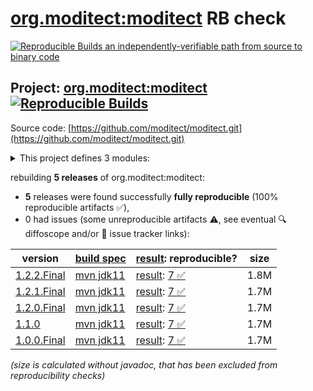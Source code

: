 [org.moditect:moditect](https://central.sonatype.com/artifact/org.moditect/moditect/versions) RB check
=======

[![Reproducible Builds](https://reproducible-builds.org/images/logos/rb.svg) an independently-verifiable path from source to binary code](https://reproducible-builds.org/)

## Project: [org.moditect:moditect](https://central.sonatype.com/artifact/org.moditect/moditect/versions) [![Reproducible Builds](https://img.shields.io/endpoint?url=https://raw.githubusercontent.com/jvm-repo-rebuild/reproducible-central/master/content/org/moditect/moditect/badge.json)](https://github.com/jvm-repo-rebuild/reproducible-central/blob/master/content/org/moditect/moditect/README.md)

Source code: [https://github.com/moditect/moditect.git](https://github.com/moditect/moditect.git)

<details><summary>This project defines 3 modules:</summary>

* [org.moditect:moditect](https://central.sonatype.com/artifact/org.moditect/moditect/overview)
* [org.moditect:moditect-maven-plugin](https://central.sonatype.com/artifact/org.moditect/moditect-maven-plugin/overview)
* [org.moditect:moditect-parent](https://central.sonatype.com/artifact/org.moditect/moditect-parent/overview)
</details>

rebuilding **5 releases** of org.moditect:moditect:
- **5** releases were found successfully **fully reproducible** (100% reproducible artifacts :white_check_mark:),
- 0 had issues (some unreproducible artifacts :warning:, see eventual :mag: diffoscope and/or :memo: issue tracker links):

| version | [build spec](/BUILDSPEC.md) | [result](https://reproducible-builds.org/docs/jvm/): reproducible? | size |
| -- | --------- | ------ | -- |
| [1.2.2.Final](https://central.sonatype.com/artifact/org.moditect/moditect/1.2.2.Final/pom) | [mvn jdk11](moditect-1.2.2.Final.buildspec) | [result](moditect-aggregator-1.2.2.Final.buildinfo): [7 :white_check_mark: ](moditect-aggregator-1.2.2.Final.buildcompare) | 1.8M |
| [1.2.1.Final](https://central.sonatype.com/artifact/org.moditect/moditect/1.2.1.Final/pom) | [mvn jdk11](moditect-1.2.1.Final.buildspec) | [result](moditect-aggregator-1.2.1.Final.buildinfo): [7 :white_check_mark: ](moditect-aggregator-1.2.1.Final.buildcompare) | 1.7M |
| [1.2.0.Final](https://central.sonatype.com/artifact/org.moditect/moditect/1.2.0.Final/pom) | [mvn jdk11](moditect-1.2.0.Final.buildspec) | [result](moditect-aggregator-1.2.0.Final.buildinfo): [7 :white_check_mark: ](moditect-aggregator-1.2.0.Final.buildcompare) | 1.7M |
| [1.1.0](https://central.sonatype.com/artifact/org.moditect/moditect/1.1.0/pom) | [mvn jdk11](moditect-1.1.0.buildspec) | [result](moditect-aggregator-1.1.0.buildinfo): [7 :white_check_mark: ](moditect-aggregator-1.1.0.buildcompare) | 1.7M |
| [1.0.0.Final](https://central.sonatype.com/artifact/org.moditect/moditect/1.0.0.Final/pom) | [mvn jdk11](moditect-1.0.0.Final.buildspec) | [result](moditect-aggregator-1.0.0.Final.buildinfo): [7 :white_check_mark: ](moditect-aggregator-1.0.0.Final.buildcompare) | 1.7M |

<i>(size is calculated without javadoc, that has been excluded from reproducibility checks)</i>
